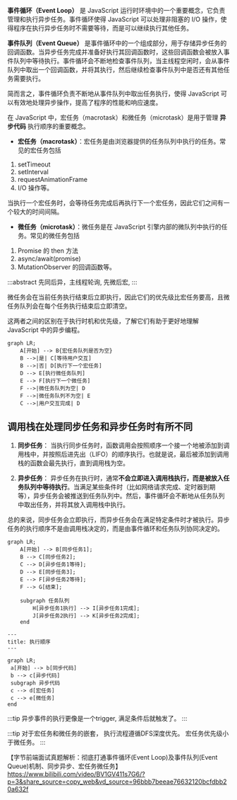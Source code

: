 __事件循环（Event Loop）__ 是 JavaScript 运行时环境中的一个重要概念，它负责管理和执行异步任务。事件循环使得 JavaScript 可以处理非阻塞的 I/O 操作，使得程序在执行异步任务时不需要等待，而是可以继续执行其他任务。

__事件队列（Event Queue）__ 是事件循环中的一个组成部分，用于存储异步任务的回调函数。当异步任务完成并准备好执行其回调函数时，这些回调函数会被放入事件队列中等待执行。事件循环会不断地检查事件队列，当主线程空闲时，会从事件队列中取出一个回调函数，并将其执行，然后继续检查事件队列中是否还有其他任务需要执行。

简而言之，事件循环负责不断地从事件队列中取出任务执行，使得 JavaScript 可以有效地处理异步操作，提高了程序的性能和响应速度。

在 JavaScript 中，宏任务（macrotask）和微任务（microtask）是用于管理 __异步代码__ 执行顺序的重要概念。

- **宏任务（macrotask）**：宏任务是由浏览器提供的任务队列中执行的任务。常见的宏任务包括

1. setTimeout
2. setInterval
3. requestAnimationFrame
4. I/O 操作等。

当执行一个宏任务时，会等待任务完成后再执行下一个宏任务，因此它们之间有一个较大的时间间隔。

- **微任务（microtask）**：微任务是在 JavaScript 引擎内部的微队列中执行的任务。常见的微任务包括

1. Promise 的 then 方法
2. async/await(promise)
3. MutationObserver 的回调函数等。

:::abstract
先同后异，主线程轮询, 先微后宏,
:::

微任务会在当前任务执行结束后立即执行，因此它们的优先级比宏任务要高，且微任务队列会在每个任务执行结束后立即清空。

这两者之间的区别在于执行时机和优先级，了解它们有助于更好地理解 JavaScript 中的异步编程。

```mermaid
graph LR;
    A[开始] --> B{宏任务队列是否为空}
    B -->|是| C[等待用户交互]
    B -->|否| D[执行下一个宏任务]
    D --> E[执行微任务队列]
    E --> F[执行下一个微任务]
    F -->|微任务队列为空| D
    F -->|微任务队列不为空| E
    C -->|用户交互完成| D
```

## 调用栈在处理同步任务和异步任务时有所不同

1. **同步任务**：
   当执行同步任务时，函数调用会按照顺序一个接一个地被添加到调用栈中，并按照后进先出（LIFO）的顺序执行。也就是说，最后被添加到调用栈的函数会最先执行，直到调用栈为空。

2. **异步任务**：
   异步任务在执行时，通常**不会立即进入调用栈执行，而是被放入任务队列中等待执行**。当满足某些条件时（比如网络请求完成、定时器到期等），异步任务会被推送到任务队列中。然后，事件循环会不断地从任务队列中取出任务，并将其放入调用栈中执行。

总的来说，同步任务会立即执行，而异步任务会在满足特定条件时才被执行。异步任务的执行顺序不是由调用栈决定的，而是由事件循环和任务队列协同决定的。

```mermaid
graph LR;
    A[开始] --> B[同步任务1];
    B --> C[同步任务2];
    C --> D[异步任务1等待];
    D --> E[同步任务3];
    E --> F[异步任务2等待];
    F --> G[结束];

    subgraph 任务队列
        H[异步任务1执行] --> I[异步任务1完成];
        J[异步任务2执行] --> K[异步任务2完成];
    end

```


```mermaid
---
title: 执行顺序
---

graph LR;
 a[开始] --> b[同步代码] 
 b --> c[异步代码]
 subgraph 异步代码
 c --> d[宏任务]
 c --> e[微任务]
end
```

:::tip
异步事件的执行更像是一个trigger, 满足条件后就触发了。
:::

:::tip
对于宏任务和微任务的嵌套， 执行流程遵循DFS深度优先。 宏任务优先级小于微任务。
:::

【字节前端面试真题解析：彻底打通事件循环(Event Loop)及事件队列(Event Queue)机制、同步异步、宏任务微任务】 https://www.bilibili.com/video/BV1GV411s7G6/?p=3&share_source=copy_web&vd_source=96bbb7beeae76632120bcfdbb20a632f